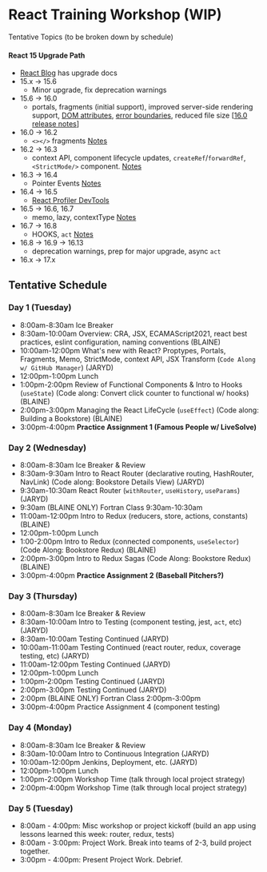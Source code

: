 # React Training Workshop (WIP)

Tentative Topics (to be broken down by schedule)

#### React 15 Upgrade Path
  - [React Blog](https://reactjs.org/blog/all.html/) has upgrade docs
  - 15.x -> 15.6
    - Minor upgrade, fix deprecation warnings 
  - 15.6 -> 16.0
    - portals, fragments (initial support), improved server-side rendering support, [DOM attributes](https://reactjs.org/blog/2017/09/08/dom-attributes-in-react-16.html), [error boundaries](https://reactjs.org/blog/2017/07/26/error-handling-in-react-16.html), reduced file size [[16.0 release notes](https://reactjs.org/blog/2017/09/26/react-v16.0.html#upgrading)]
  - 16.0 -> 16.2
    - `<></>` fragments [Notes](https://reactjs.org/blog/2017/11/28/react-v16.2.0-fragment-support.html)
  - 16.2 -> 16.3
    - context API, component lifecycle updates, `createRef`/`forwardRef`, `<StrictMode/>` component. [Notes](https://reactjs.org/blog/2018/03/29/react-v-16-3.html)
  - 16.3 -> 16.4
    - Pointer Events [Notes](https://reactjs.org/blog/2018/05/23/react-v-16-4.html)
  - 16.4 -> 16.5
    - [React Profiler DevTools](https://reactjs.org/blog/2018/09/10/introducing-the-react-profiler.html)
  - 16.5 -> 16.6, 16.7
    - memo, lazy, contextType [Notes](https://reactjs.org/blog/2018/10/23/react-v-16-6.html)
  - 16.7 -> 16.8
    - HOOKS, `act` [Notes](https://reactjs.org/blog/2019/02/06/react-v16.8.0.html)
  - 16.8 -> 16.9 -> 16.13
    - deprecation warnings, prep for major upgrade, async `act`
  - 16.x -> 17.x

## Tentative Schedule

### Day 1 (Tuesday)
  - 8:00am-8:30am Ice Breaker
  - 8:30am-10:00am Overview: CRA, JSX, ECAMAScript2021, react best practices, eslint configuration, naming conventions (BLAINE)
  - 10:00am-12:00pm What's new with React? Proptypes, Portals, Fragments, Memo, StrictMode, context API, JSX Transform (`Code Along w/ GitHub Manager`) (JARYD)
  - 12:00pm-1:00pm Lunch
  - 1:00pm-2:00pm Review of Functional Components & Intro to Hooks (`useState`) (Code along: Convert click counter to functional w/ hooks) (BLAINE)
  - 2:00pm-3:00pm Managing the React LifeCycle (`useEffect`) (Code along: Building a Bookstore) (BLAINE)
  - 3:00pm-4:00pm **Practice Assignment 1 (Famous People w/ LiveSolve)**

### Day 2 (Wednesday)
  - 8:00am-8:30am Ice Breaker & Review
  - 8:30am-9:30am Intro to React Router (declarative routing, HashRouter, NavLink) (Code along: Bookstore Details View) (JARYD)
  - 9:30am-10:30am React Router (`withRouter`, `useHistory`, `useParams`) (JARYD)
  - 9:30am (BLAINE ONLY) Fortran Class 9:30am-10:30am
  - 11:00am-12:00pm Intro to Redux (reducers, store, actions, constants) (BLAINE)
  - 12:00pm-1:00pm Lunch
  - 1:00-2:00pm Intro to Redux (connected components, `useSelector`) (Code Along: Bookstore Redux) (BLAINE)
  - 2:00pm-3:00pm Intro to Redux Sagas (Code Along: Bookstore Redux) (BLAINE)
  - 3:00pm-4:00pm **Practice Assignment 2 (Baseball Pitchers?)**

### Day 3 (Thursday)
  - 8:00am-8:30am Ice Breaker & Review
  - 8:30am-10:00am Intro to Testing (component testing, jest, `act`, etc) (JARYD)
  - 8:30am-10:00am Testing Continued (JARYD)
  - 10:00am-11:00am Testing Continued (react router, redux, coverage testing, etc) (JARYD)
  - 11:00am-12:00pm Testing Continued (JARYD)
  - 12:00pm-1:00pm Lunch
  - 1:00pm-2:00pm Testing Continued (JARYD)
  - 2:00pm-3:00pm Testing Continued (JARYD)
  - 2:00pm (BLAINE ONLY) Fortran Class 2:00pm-3:00pm
  - 3:00pm-4:00pm Practice Assignment 4 (component testing)

### Day 4 (Monday)
  - 8:00am-8:30am Ice Breaker & Review
  - 8:30am-10:00am Intro to Continuous Integration (JARYD)
  - 10:00am-12:00pm Jenkins, Deployment, etc. (JARYD)
  - 12:00pm-1:00pm Lunch
  - 1:00pm-2:00pm Workshop Time (talk through local project strategy)
  - 2:00pm-4:00pm Workshop Time (talk through local project strategy)

### Day 5 (Tuesday)
  - 8:00am - 4:00pm: Misc workshop or project kickoff (build an app using lessons learned this week: router, redux, tests)
  - 8:00am - 3:00pm: Project Work. Break into teams of 2-3, build project together.
  - 3:00pm - 4:00pm: Present Project Work. Debrief.
